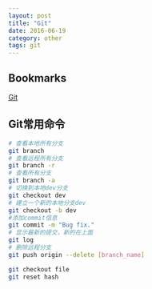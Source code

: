 ```yaml
---
layout: post
title: "Git"
date: 2016-06-19
category: other
tags: git
---
```


## Bookmarks

[Git](http://www.git-scm.com)

## Git常用命令

```bash
# 查看本地所有分支
git branch
# 查看远程所有分支
git branch -r
# 查看所有分支
git branch -a 
# 切换到本地dev分支
git checkout dev
# 建立一个新的本地分支dev
git checkout -b dev
#添加commit信息
git commit -m "Bug fix." 
# 显示最新的提交，新的在上面
git log 
# 删除远程分支
git push origin --delete [branch_name]

git checkout file
git reset hash

```


